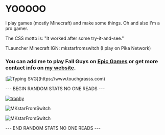 <h1 align="left">YOOOOO</h1>

I play games (mostly Minecraft) and make some things. Oh and also I'm a pro gamer.

The CSS motto is: "It worked after some try-it-and-see."

TLauncher Minecraft IGN: mkstarfromswitch
(I play on Pika Network) 

<h3 align="left">
  You can add me to play Fall Guys on <a href='https://store.epicgames.com/en-US/u/10cc31e3e85346a8a674ea7584e6ab84'>Epic Games</a> or get more contact info on <a  href='https://mkstarfromswitch.github.io'>my website</a>.
</h3>

[![Typing SVG](https://readme-typing-svg.herokuapp.com?size=30&lines=Click+here+to+touch+grass.)](https://www.touchgrasss.com)

--- BEGIN RANDOM STATS NO ONE READS ---

[![trophy](https://github-profile-trophy.vercel.app/?username=MKstarFromSwitch)](https://github.com/ryo-ma/github-profile-trophy)


![MKstarFromSwitch](https://github-readme-stats.vercel.app/api?username=MKstarFromSwitch&show_icons=true&theme=tokyonight&hide=["issues"])

![MKstarFromSwitch](https://github-readme-stats.vercel.app/api/top-langs?username=MKstarFromSwitch&show_icons=true&theme=tokyonight&layout=compact)

--- END RANDOM STATS NO ONE READS ---
